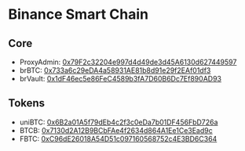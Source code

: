 # Binance Smart Chain

## Core

- ProxyAdmin: [0x79F2c32204e997d4d49de3d45A6130d627449597](https://bscscan.com/address/0x79f2c32204e997d4d49de3d45a6130d627449597)
- brBTC: [0x733a6c29eDA4a58931AE81b8d91e29f2EAf01df3](https://bscscan.com/token/0x733a6c29eda4a58931ae81b8d91e29f2eaf01df3)
- brVault: [0x1dF46ec5e86FeC4589b3fA7D60B6Dc7Ef890AD93](https://bscscan.com/address/0x1df46ec5e86fec4589b3fa7d60b6dc7ef890ad93)

## Tokens
- uniBTC: [0x6B2a01A5f79dEb4c2f3c0eDa7b01DF456FbD726a](https://bscscan.com/token/0x6b2a01a5f79deb4c2f3c0eda7b01df456fbd726a)
- BTCB: [0x7130d2A12B9BCbFAe4f2634d864A1Ee1Ce3Ead9c](https://bscscan.com/token/0x7130d2a12b9bcbfae4f2634d864a1ee1ce3ead9c)
- FBTC: [0xC96dE26018A54D51c097160568752c4E3BD6C364](https://bscscan.com/token/0xc96de26018a54d51c097160568752c4e3bd6c364)
